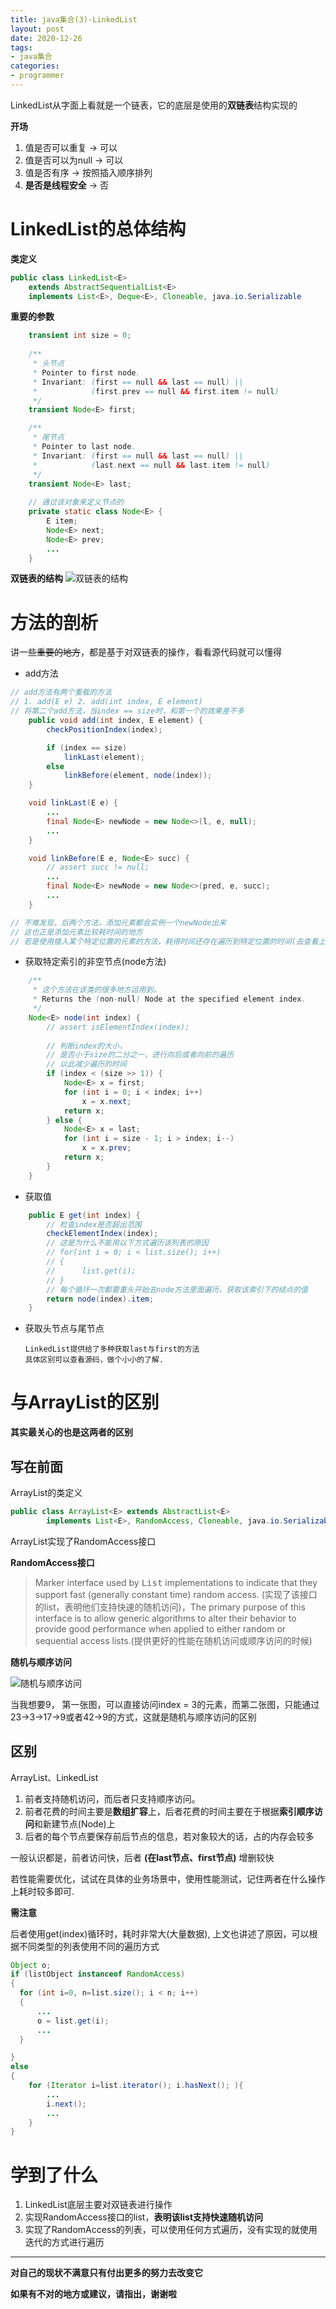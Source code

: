 ```yaml
---
title: java集合(3)-LinkedList
layout: post
date: 2020-12-26
tags: 
- java集合
categories:
- programmer
---
```

LinkedList从字面上看就是一个链表，它的底层是使用的**双链表**结构实现的

**开场**

1. 值是否可以重复 -> 可以
2. 值是否可以为null -> 可以
3. 值是否有序 -> 按照插入顺序排列
4. **是否是线程安全** -> 否 

# LinkedList的总体结构
**类定义**

```java
public class LinkedList<E>
    extends AbstractSequentialList<E>
    implements List<E>, Deque<E>, Cloneable, java.io.Serializable
```

**重要的参数**
```java
    transient int size = 0;
    
    /**
     * 头节点
     * Pointer to first node.
     * Invariant: (first == null && last == null) ||
     *            (first.prev == null && first.item != null)
     */
    transient Node<E> first;

    /**
     * 尾节点
     * Pointer to last node.
     * Invariant: (first == null && last == null) ||
     *            (last.next == null && last.item != null)
     */
    transient Node<E> last;
   
    // 通过该对象来定义节点的
    private static class Node<E> {
        E item;
        Node<E> next;
        Node<E> prev;
        ...
    }
```

**双链表的结构**
![双链表的结构](/assets/images/blog/2020-12-26-linkedlist/doubly-linked-list.png)

# 方法的剖析
讲一些~~重要的地方~~，都是基于对双链表的操作，看看源代码就可以懂得
* add方法

```java
// add方法有两个重载的方法
// 1. add(E e) 2. add(int index, E element)
// 将第二个add方法，当index == size时，和第一个的效果差不多
    public void add(int index, E element) {
        checkPositionIndex(index);

        if (index == size)
            linkLast(element);
        else
            linkBefore(element, node(index));
    }

    void linkLast(E e) {
        ...
        final Node<E> newNode = new Node<>(l, e, null);
        ...
    }

    void linkBefore(E e, Node<E> succ) {
        // assert succ != null;
        ...
        final Node<E> newNode = new Node<>(pred, e, succ);
        ...
    }

// 不难发现，后两个方法，添加元素都会实例一个newNode出来
// 这也正是添加元素比较耗时间的地方
// 若是使用插入某个特定位置的元素的方法，耗得时间还存在遍历到特定位置的时间(去查看上面的Node<E> node(int index)方法)

```
* 获取特定索引的非空节点(node方法)

```java
    /**
     * 这个方法在该类的很多地方运用到。
     * Returns the (non-null) Node at the specified element index.
     */
    Node<E> node(int index) {
        // assert isElementIndex(index);
        
        // 判断index的大小，
        // 是否小于size的二分之一，进行向后或者向前的遍历
        // 以此减少遍历的时间
        if (index < (size >> 1)) {
            Node<E> x = first;
            for (int i = 0; i < index; i++)
                x = x.next;
            return x;
        } else {
            Node<E> x = last;
            for (int i = size - 1; i > index; i--)
                x = x.prev;
            return x;
        }
    }
```
* 获取值

```java
    public E get(int index) {
        // 检查index是否超出范围
        checkElementIndex(index);
        // 这是为什么不能用以下方式遍历该列表的原因
        // for(int i = 0; i < list.size(); i++)
        // {
        //      list.get(i); 
        // }
        // 每个循环一次都要重头开始去node方法里面遍历，获取该索引下的结点的值
        return node(index).item;
    }

```
* 获取头节点与尾节点
     
      LinkedList提供给了多种获取last与first的方法
      具体区别可以查看源码，做个小小的了解.

# 与ArrayList的区别
**其实最关心的也是这两者的区别**
## 写在前面
ArrayList的类定义

```java
public class ArrayList<E> extends AbstractList<E>
        implements List<E>, RandomAccess, Cloneable, java.io.Serializable
```

ArrayList实现了RandomAccess接口

**RandomAccess接口**
> Marker interface used by <tt>List</tt> implementations to indicate that they support fast (generally constant time) random access. (实现了该接口的list，表明他们支持快速的随机访问)，The primary purpose of this interface is to allow generic algorithms to alter their behavior to provide good performance when applied to either random or sequential access lists.(提供更好的性能在随机访问或顺序访问的时候)  

**随机与顺序访问**

![随机与顺序访问](/assets/images/blog/2020-12-26-linkedlist/random-sequential.png)

当我想要9， 第一张图，可以直接访问index = 3的元素，而第二张图，只能通过23->3->17->9或者42->9的方式，这就是随机与顺序访问的区别

## 区别
ArrayList、LinkedList
1. 前者支持随机访问，而后者只支持顺序访问。
2. 前者花费的时间主要是**数组扩容**上，后者花费的时间主要在于根据**索引顺序访问**和新建节点(Node)上
3. 后者的每个节点要保存前后节点的信息，若对象较大的话，占的内存会较多

一般认识都是，前者访问快，后者 **(在last节点、first节点)** 增删较快

若性能需要优化，试试在具体的业务场景中，使用性能测试，记住两者在什么操作上耗时较多即可.

**需注意**

后者使用get(index)循环时，耗时非常大(大量数据), 上文也讲述了原因，可以根据不同类型的列表使用不同的遍历方式

```java
Object o;
if (listObject instanceof RandomAccess)
{
  for (int i=0, n=list.size(); i < n; i++)
  {
      ...
      o = list.get(i); 
      ...
  }

}
else
{
    for (Iterator i=list.iterator(); i.hasNext(); ){
        ...
        i.next();
        ...
    }
}
```

# 学到了什么
1. LinkedList底层主要对双链表进行操作
2. 实现RandomAccess接口的list，**表明该list支持快速随机访问**
3. 实现了RandomAccess的列表，可以使用任何方式遍历，没有实现的就使用迭代的方式进行遍历

---
**对自己的现状不满意只有付出更多的努力去改变它**

**如果有不对的地方或建议，请指出，谢谢啦**









